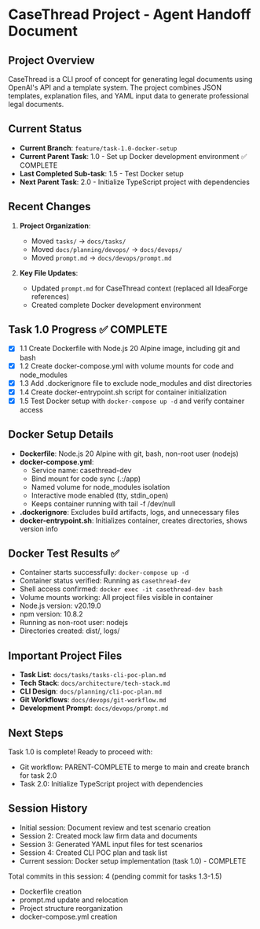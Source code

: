 # CaseThread Project - Agent Handoff Document

## Project Overview
CaseThread is a CLI proof of concept for generating legal documents using OpenAI's API and a template system. The project combines JSON templates, explanation files, and YAML input data to generate professional legal documents.

## Current Status
- **Current Branch**: `feature/task-1.0-docker-setup`
- **Current Parent Task**: 1.0 - Set up Docker development environment ✅ COMPLETE
- **Last Completed Sub-task**: 1.5 - Test Docker setup
- **Next Parent Task**: 2.0 - Initialize TypeScript project with dependencies

## Recent Changes
1. **Project Organization**:
   - Moved `tasks/` → `docs/tasks/`
   - Moved `docs/planning/devops/` → `docs/devops/`
   - Moved `prompt.md` → `docs/devops/prompt.md`

2. **Key File Updates**:
   - Updated `prompt.md` for CaseThread context (replaced all IdeaForge references)
   - Created complete Docker development environment

## Task 1.0 Progress ✅ COMPLETE
- [x] 1.1 Create Dockerfile with Node.js 20 Alpine image, including git and bash
- [x] 1.2 Create docker-compose.yml with volume mounts for code and node_modules
- [x] 1.3 Add .dockerignore file to exclude node_modules and dist directories
- [x] 1.4 Create docker-entrypoint.sh script for container initialization
- [x] 1.5 Test Docker setup with `docker-compose up -d` and verify container access

## Docker Setup Details
- **Dockerfile**: Node.js 20 Alpine with git, bash, non-root user (nodejs)
- **docker-compose.yml**: 
  - Service name: casethread-dev
  - Bind mount for code sync (.:/app)
  - Named volume for node_modules isolation
  - Interactive mode enabled (tty, stdin_open)
  - Keeps container running with tail -f /dev/null
- **.dockerignore**: Excludes build artifacts, logs, and unnecessary files
- **docker-entrypoint.sh**: Initializes container, creates directories, shows version info

## Docker Test Results ✅
- Container starts successfully: `docker-compose up -d`
- Container status verified: Running as `casethread-dev`
- Shell access confirmed: `docker exec -it casethread-dev bash`
- Volume mounts working: All project files visible in container
- Node.js version: v20.19.0
- npm version: 10.8.2
- Running as non-root user: nodejs
- Directories created: dist/, logs/

## Important Project Files
- **Task List**: `docs/tasks/tasks-cli-poc-plan.md`
- **Tech Stack**: `docs/architecture/tech-stack.md`
- **CLI Design**: `docs/planning/cli-poc-plan.md`
- **Git Workflows**: `docs/devops/git-workflow.md`
- **Development Prompt**: `docs/devops/prompt.md`

## Next Steps
Task 1.0 is complete! Ready to proceed with:
- Git workflow: PARENT-COMPLETE to merge to main and create branch for task 2.0
- Task 2.0: Initialize TypeScript project with dependencies

## Session History
- Initial session: Document review and test scenario creation
- Session 2: Created mock law firm data and documents
- Session 3: Generated YAML input files for test scenarios
- Session 4: Created CLI POC plan and task list
- Current session: Docker setup implementation (task 1.0) - COMPLETE

Total commits in this session: 4 (pending commit for tasks 1.3-1.5)
- Dockerfile creation
- prompt.md update and relocation
- Project structure reorganization
- docker-compose.yml creation 